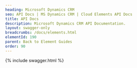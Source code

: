 ```yaml
---
heading: Microsoft Dynamics CRM
seo: API Docs | MS Dynamics CRM | Cloud Elements API Docs
title: API Docs
description: Microsoft Dynamics CRM API Documentation.
layout: swagger-only
breadcrumbs: /docs/elements.html
elementId: 190
parent: Back to Element Guides
order: 90
---
```


{% include swagger.html %}
